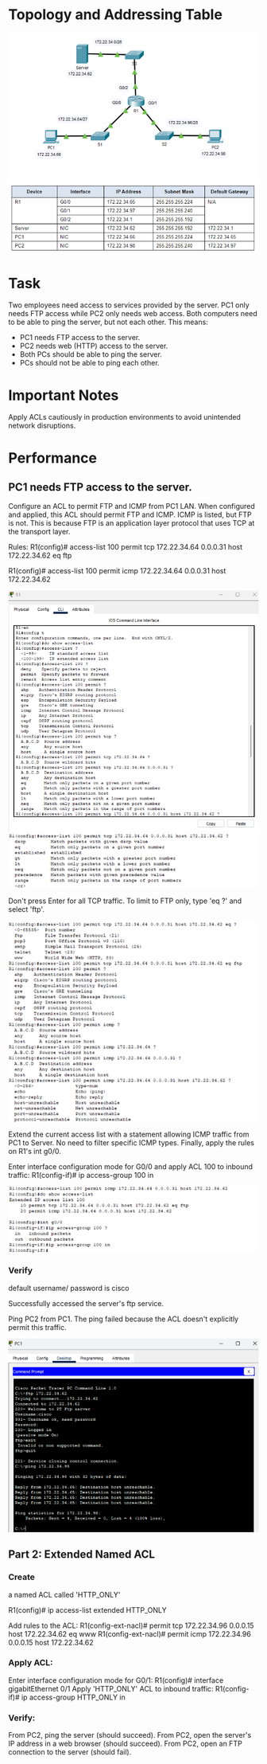 # Topology and Addressing Table
![ACLs_5.4.12](/Images/PT_5.4.12_1.png)
![ACLs_5.4.12](/Images/PT_5.4.12_2.png)

# Task
Two employees need access to services provided by the server. PC1 only needs FTP access while PC2 only needs web access. Both computers need to be able to ping the server, but not each other.
This means: 
- PC1 needs FTP access to the server.
- PC2 needs web (HTTP) access to the server.
- Both PCs should be able to ping the server.
- PCs should not be able to ping each other.

# Important Notes
Apply ACLs cautiously in production environments to avoid unintended network disruptions.

# Performance
## PC1 needs FTP access to the server.
Configure an ACL to permit FTP and ICMP from PC1 LAN. When configured and applied, this ACL should permit FTP and ICMP. ICMP is listed, but FTP is not. This is because FTP is an application layer protocol that uses TCP at the transport layer.

Rules:
R1(config)# access-list 100 permit tcp 172.22.34.64 0.0.0.31 host 172.22.34.62 eq ftp

R1(config)# access-list 100 permit icmp 172.22.34.64 0.0.0.31 host 172.22.34.62

![ACLs_5.4.12](/Images/PT_5.4.12_3.png)
![ACLs_5.4.12](/Images/PT_5.4.12_3a.png)

Don't press Enter for all TCP traffic. To limit to FTP only, type 'eq ?' and select 'ftp'.

![ACLs_5.4.12](/Images/PT_5.4.12_4.png)

Extend the current access list with a statement allowing ICMP traffic from PC1 to Server. No need to filter specific ICMP types. Finally, apply the rules on R1's int g0/0. 

Enter interface configuration mode for G0/0 and apply ACL 100 to inbound traffic: R1(config-if)# ip access-group 100 in

![ACLs_5.4.12](/Images/PT_5.4.12_5.png)

### Verify
default username/ password is cisco

Successfully accessed the server's ftp service.

Ping PC2 from PC1. The ping failed because the ACL doesn't explicitly permit this traffic.

![ACLs_5.4.12](/Images/PT_5.4.12_6.png)


## Part 2: Extended Named ACL
### Create
a named ACL called 'HTTP_ONLY'

R1(config)# ip access-list extended HTTP_ONLY

Add rules to the ACL:
R1(config-ext-nacl)# permit tcp 172.22.34.96 0.0.0.15 host 172.22.34.62 eq www
R1(config-ext-nacl)# permit icmp 172.22.34.96 0.0.0.15 host 172.22.34.62 

### Apply ACL:

Enter interface configuration mode for G0/1: R1(config)# interface gigabitEthernet 0/1
Apply 'HTTP_ONLY' ACL to inbound traffic: R1(config-if)# ip access-group HTTP_ONLY in

### Verify:

From PC2, ping the server (should succeed).
From PC2, open the server's IP address in a web browser (should succeed).
From PC2, open an FTP connection to the server (should fail).

